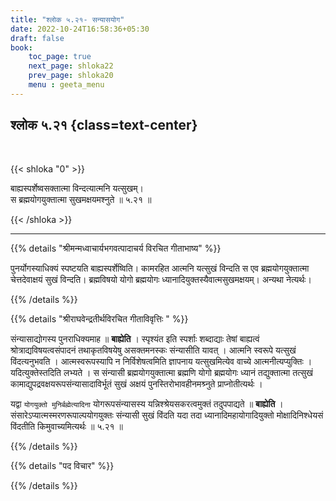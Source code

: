 ```yaml
---
title: "श्लोक ५.२१- सन्यासयोग"
date: 2022-10-24T16:58:36+05:30
draft: false
book:
    toc_page: true
    next_page: shloka22
    prev_page: shloka20
    menu : geeta_menu
---
```




## श्लोक ५.२१ {class=text-center}

<br/>

{{< shloka  "0"  >}}

बाह्यस्पर्शेष्वसक्तात्मा विन्दत्यात्मनि यत्सुखम्।  
स ब्रह्मयोगयुक्तात्मा सुखमक्षयमश्नुते ॥ ५.२१ ॥

{{< /shloka >}}

---


{{% details "श्रीमन्मध्वाचार्यभगवत्पादाचर्य विरचित  गीताभाष्य" %}}

पुनर्योगस्याधिक्यं स्पष्टयति बाह्यस्पर्शेष्विति। 
कामरहित आत्मनि यत्सुखं विन्दति स एव ब्रह्मयोगयुक्तात्मा 
चेत्तदेवाक्षयं सुखं विन्दति। ब्रह्मविषयो योगो ब्रह्मयोगः 
ध्यानादियुक्तस्यैवात्मसुखमक्षयम्। अन्यथा नेत्यर्थः।

{{% /details %}}



{{% details "श्रीराघवेन्द्रतीर्थविरचित गीताविवृत्तिः " %}}

संन्यासाद्योगस्य पुनराधिक्यमाह ॥ **बाह्येति** । 
स्पृश्यंत इति स्पर्शाः शब्दाद्याः तेषां बाह्यत्वं 
श्रोत्राद्यविषयत्वसंपादनं तथाकृतविषयेषु 
असक्तमनस्कः संन्यासीति यावत्‌ । 
आत्मनि स्वरूपे यत्सुखं विंदत्यनुभवति ।
आत्मस्वरूपस्यापि न निर्विशेषत्वमिति ज्ञापनाय यत्सुखमित्येव वाच्ये
आत्मनीत्यप्युक्तिः । यदित्युक्तेस्तदिति लभ्यते । 
स संन्यासी ब्रह्मयोगयुक्तात्मा
ब्रह्मणि योगो ब्रह्मयोगः ध्यानं तद्युक्तात्मा तत्सुखं
कामाद्युपद्रवक्षयरूपसंन्यासादाविर्भूतं सुखं अक्षयं 
पुनस्तिरोभावहीनमश्र्नुते  प्राप्नोतीत्यर्थः ।   

यद्वा `योगयुक्तो मुनिर्बह्मेत्यादिना` योगरूपसंन्यासस्य
यन्निश्श्रेयसकरत्वमुक्तं तदुपपाद्यते ॥ **बाह्येति** ।
संसारेऽप्यात्मस्मरणरूपाल्पयोगयुक्तः संन्यासी सुखं विंदति 
यदा तदा ध्यानादिमहायोगादियुक्तो मोक्षादिनिश्धेयसं 
विंदतीति किमुवाच्यमित्यर्थः  ॥ ५.२१ ॥

{{% /details %}}



{{% details "पद विचार" %}}


{{% /details %}}
